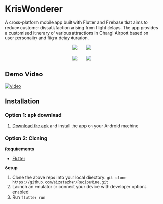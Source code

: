 # KrisWonderer
A cross-platform mobile app built with Flutter and Firebase that aims to reduce customer dissatisfaction arising from flight delays. The app provides a customised itinerary of various attractions in Changi Airport based on user personality and flight delay duration.
<p align="center">
   <span>
      <img src="https://i.imgur.com/CeD2D0u.png"/> &nbsp;&nbsp;&nbsp;&nbsp;&nbsp;
      <img src="https://i.imgur.com/Kkzrfln.png"/>
   </span>
   <br>
   <br>
   <span>
      <img src="https://i.imgur.com/pBtAIcl.png"/> &nbsp;&nbsp;&nbsp;&nbsp;&nbsp;
      <img src="https://i.imgur.com/2hZM5l3.png"/>
   </span>
</p>
   
## Demo Video ## 
[![video](https://i.imgur.com/3iQ3xP5.png)](https://drive.google.com/file/d/1qHgzb36p972RsVAY6Nyiu4egDjLustLx/view?usp=sharing)

## Installation ##
### Option 1: apk download
   1. [Download the apk](https://github.com/aizatazhar/RecipeMine/releases/tag/v1.0.0) and install the app on your Android machine

### Option 2: Cloning
   **Requirements**
   * [Flutter](https://flutter.dev/docs/get-started/install)

   **Setup**
   1. Clone the above repo into your local directory: ```git clone https://github.com/aizatazhar/RecipeMine.git ```
   2. Launch an emulator or connect your device with developer options enabled
   3. Run ``` flutter run ```
